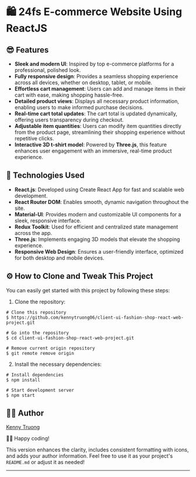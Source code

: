 # 🛍️ **24fs E-commerce Website Using ReactJS**

## 😎 **Features**

- **Sleek and modern UI**: Inspired by top e-commerce platforms for a professional, polished look.
- **Fully responsive design**: Provides a seamless shopping experience across all devices, whether on desktop, tablet, or mobile.
- **Effortless cart management**: Users can add and manage items in their cart with ease, making shopping hassle-free.
- **Detailed product views**: Displays all necessary product information, enabling users to make informed purchase decisions.
- **Real-time cart total updates**: The cart total is updated dynamically, offering users transparency during checkout.
- **Adjustable item quantities**: Users can modify item quantities directly from the product page, streamlining their shopping experience without repetitive clicks.
- **Interactive 3D t-shirt model**: Powered by **Three.js**, this feature enhances user engagement with an immersive, real-time product experience.

## 🚀 **Technologies Used**

- **React.js**: Developed using Create React App for fast and scalable web development.
- **React Router DOM**: Enables smooth, dynamic navigation throughout the site.
- **Material-UI**: Provides modern and customizable UI components for a sleek, responsive interface.
- **Redux Toolkit**: Used for efficient and centralized state management across the app.
- **Three.js**: Implements engaging 3D models that elevate the shopping experience.
- **Responsive Web Design**: Ensures a user-friendly interface, optimized for both desktop and mobile devices.

## ⚙️ **How to Clone and Tweak This Project**

You can easily get started with this project by following these steps:


1. Clone the repository:

```
# Clone this repository
$ https://github.com/kennytruong06/client-ui-fashion-shop-react-web-project.git

# Go into the repository
$ cd client-ui-fashion-shop-react-web-project.git

# Remove current origin repository
$ git remote remove origin

```

2. Install the necessary dependencies:

```
# Install dependencies
$ npm install

# Start development server
$ npm start
```

## 👨‍💼 Author
[Kenny Truong](https://dinushchathurya.github.io/)

👨‍💻 Happy coding!


This version enhances the clarity, includes consistent formatting with icons, and adds your author information. Feel free to use it as your project's `README.md` or adjust it as needed!

---
